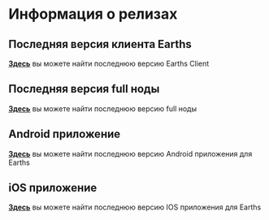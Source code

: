 # Информация о релизах

## Последняя версия клиента Earths

[**Здесь**](https://github.com/earthspay/EarthsGUI/releases) вы можете найти последнюю версию Earths Client

## Последняя версия full ноды

[**Здесь**](https://github.com/earthspay/Earths/releases) вы можете найти последнюю версию full ноды

## Android приложение

[**Здесь**](https://play.google.com/store/apps/details?id=com.earthspay.wallet) вы можете найти последнюю версию Android приложения для Earths

## iOS приложение

[**Здесь**](https://itunes.apple.com/us/app/earths-wallet/id1233158971?mt=8) вы можете найти последнюю версию IOS приложения для Earths
